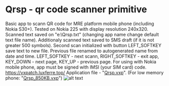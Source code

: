 # Qrsp - qr code scanner primitive
Basic app to scann QR code for MRE platform mobile phone (including Nokia S30+). Tested on Nokia 225 with display resolution 240x320.
Scanned text saved on "e:\Qrsp.txt" (changing app name change default text file name). Additionaly scanned text saved to SMS draft (if it is not greater 500 symbols). Second scan 
 initialized with button LEFT_SOFTKEY save text to new file. Previous file renamed to autogenerated name from date and time. LEFT_SOFTKEY - next scann, RIGHT_SOFTKEY - exit app, KEY_DOWN - next page, KEY_UP - previous page. For using with Nokia mobile phone, app must be signed with IMSI (your SIM card) code.
https://vxpatch.luxferre.top/
Application file - "[Qrsp.vxp](https://github.com/RDZDX/qrsp/blob/main/Qrsp.vxp?raw=true)". (For low memory phone: "[Qrsp_850KB.vxp](https://github.com/RDZDX/qrsp/blob/main/Qrsp_850KB.vxp?raw=true)")
![alt text](https://rdzdx.github.io/qrsp/picture.jpg)
